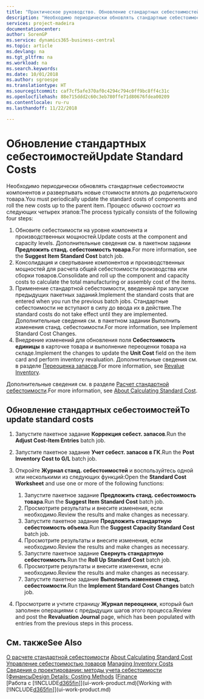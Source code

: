 ```yaml
---
title: "Практическое руководство. Обновление стандартных себестоимостей | Microsoft Docs"
description: "Необходимо периодически обновлять стандартные себестоимости компонентов и развертывать новые стоимости вплоть до родительского товара."
services: project-madeira
documentationcenter: 
author: SorenGP
ms.service: dynamics365-business-central
ms.topic: article
ms.devlang: na
ms.tgt_pltfrm: na
ms.workload: na
ms.search.keywords: 
ms.date: 10/01/2018
ms.author: sgroespe
ms.translationtype: HT
ms.sourcegitcommit: caf7cf5afe370af0c4294c794c0ff9bc8ff4c31c
ms.openlocfilehash: 88e715ddd2c60c3eb780ffe71d80676fdea00209
ms.contentlocale: ru-ru
ms.lasthandoff: 11/22/2018

---
```

# <a name="update-standard-costs"></a><span data-ttu-id="1c70b-103">Обновление стандартных себестоимостей</span><span class="sxs-lookup"><span data-stu-id="1c70b-103">Update Standard Costs</span></span>
<span data-ttu-id="1c70b-104">Необходимо периодически обновлять стандартные себестоимости компонентов и развертывать новые стоимости вплоть до родительского товара.</span><span class="sxs-lookup"><span data-stu-id="1c70b-104">You must periodically update the standard costs of components and roll the new costs up to the parent item.</span></span> <span data-ttu-id="1c70b-105">Процесс обычно состоит из следующих четырех этапов:</span><span class="sxs-lookup"><span data-stu-id="1c70b-105">The process typically consists of the following four steps:</span></span>  

1.  <span data-ttu-id="1c70b-106">Обновите себестоимости на уровне компонента и производственных мощностей.</span><span class="sxs-lookup"><span data-stu-id="1c70b-106">Update costs at the component and capacity levels.</span></span> <span data-ttu-id="1c70b-107">Дополнительные сведения см. в пакетном задании **Предложить станд. себестоимость товара**.</span><span class="sxs-lookup"><span data-stu-id="1c70b-107">For more information, see the **Suggest Item Standard Cost** batch job.</span></span>  
2.  <span data-ttu-id="1c70b-108">Консолидация и свертывание компонентов и производственных мощностей для расчета общей себестоимости производства или сборки товаров.</span><span class="sxs-lookup"><span data-stu-id="1c70b-108">Consolidate and roll up the component and capacity costs to calculate the total manufacturing or assembly cost of the items.</span></span>  
3.  <span data-ttu-id="1c70b-109">Применение стандартной себестоимости, введенной при запуске предыдущих пакетных заданий.</span><span class="sxs-lookup"><span data-stu-id="1c70b-109">Implement the standard costs that are entered when you run the previous batch jobs.</span></span> <span data-ttu-id="1c70b-110">Стандартные себестоимости не вступают в силу до ввода их в действие.</span><span class="sxs-lookup"><span data-stu-id="1c70b-110">The standard costs do not take effect until they are implemented.</span></span> <span data-ttu-id="1c70b-111">Дополнительные сведения см. в пакетном задании Выполнить изменения станд. себестоимости.</span><span class="sxs-lookup"><span data-stu-id="1c70b-111">For more information, see Implement Standard Cost Changes.</span></span>  
4.  <span data-ttu-id="1c70b-112">Внедрение изменений для обновления поля **Себестоимость единицы** в карточке товара и выполнение переоценки товара на складе.</span><span class="sxs-lookup"><span data-stu-id="1c70b-112">Implement the changes to update the **Unit Cost** field on the item card and perform inventory revaluation.</span></span> <span data-ttu-id="1c70b-113">Дополнительные сведения см. в разделе [Переоценка запасов](inventory-how-revalue-inventory.md).</span><span class="sxs-lookup"><span data-stu-id="1c70b-113">For more information, see [Revalue Inventory](inventory-how-revalue-inventory.md).</span></span>  

<span data-ttu-id="1c70b-114">Дополнительные сведения см. в разделе [Расчет стандартной себестоимости](finance-about-calculating-standard-cost.md).</span><span class="sxs-lookup"><span data-stu-id="1c70b-114">For more information, see [About Calculating Standard Cost](finance-about-calculating-standard-cost.md).</span></span>  
## <a name="to-update-standard-costs"></a><span data-ttu-id="1c70b-115">Обновление стандартных себестоимостей</span><span class="sxs-lookup"><span data-stu-id="1c70b-115">To update standard costs</span></span>  
1.  <span data-ttu-id="1c70b-116">Запустите пакетное задание **Коррекция себест. запасов**.</span><span class="sxs-lookup"><span data-stu-id="1c70b-116">Run the **Adjust Cost-Item Entries** batch job.</span></span>  
2.  <span data-ttu-id="1c70b-117">Запустите пакетное задание **Учет себест. запасов в ГК**.</span><span class="sxs-lookup"><span data-stu-id="1c70b-117">Run the **Post Inventory Cost to G/L** batch job.</span></span>  
3.  <span data-ttu-id="1c70b-118">Откройте **Журнал станд. себестоимостей** и воспользуйтесь одной или несколькими из следующих функций:</span><span class="sxs-lookup"><span data-stu-id="1c70b-118">Open the **Standard Cost Worksheet** and use one or more of the following functions:</span></span>  

    1.  <span data-ttu-id="1c70b-119">Запустите пакетное задание **Предложить станд. себестоимость товара**.</span><span class="sxs-lookup"><span data-stu-id="1c70b-119">Run the **Suggest Item Standard Cost** batch job.</span></span>  
    2.  <span data-ttu-id="1c70b-120">Просмотрите результаты и внесите изменения, если необходимо.</span><span class="sxs-lookup"><span data-stu-id="1c70b-120">Review the results and make changes as necessary.</span></span>  
    3.  <span data-ttu-id="1c70b-121">Запустите пакетное задание **Предложить стандартную себестоимость объема**.</span><span class="sxs-lookup"><span data-stu-id="1c70b-121">Run the **Suggest Capacity Standard Cost** batch job.</span></span>  
    4.  <span data-ttu-id="1c70b-122">Просмотрите результаты и внесите изменения, если необходимо.</span><span class="sxs-lookup"><span data-stu-id="1c70b-122">Review the results and make changes as necessary.</span></span>
    5. <span data-ttu-id="1c70b-123">Запустите пакетное задание **Свернуть стандартную себестоимость**.</span><span class="sxs-lookup"><span data-stu-id="1c70b-123">Run the **Roll Up Standard Cost** batch job.</span></span>
    6.  <span data-ttu-id="1c70b-124">Просмотрите результаты и внесите изменения, если необходимо.</span><span class="sxs-lookup"><span data-stu-id="1c70b-124">Review the results and make changes as necessary.</span></span>
    7.  <span data-ttu-id="1c70b-125">Запустите пакетное задание **Выполнить изменения станд. себестоимости**.</span><span class="sxs-lookup"><span data-stu-id="1c70b-125">Run the **Implement Standard Cost Changes** batch job.</span></span>  
4.  <span data-ttu-id="1c70b-126">Просмотрите и учтите страницу **Журнал переоценки**, который был заполнен операциями с предыдущих шагов этого процесса.</span><span class="sxs-lookup"><span data-stu-id="1c70b-126">Review and post the **Revaluation Journal** page, which has been populated with entries from the previous steps in this process.</span></span>  

## <a name="see-also"></a><span data-ttu-id="1c70b-127">См. также</span><span class="sxs-lookup"><span data-stu-id="1c70b-127">See Also</span></span>  
 <span data-ttu-id="1c70b-128">[О расчете стандартной себестоимости](finance-about-calculating-standard-cost.md) </span><span class="sxs-lookup"><span data-stu-id="1c70b-128">[About Calculating Standard Cost](finance-about-calculating-standard-cost.md) </span></span>  
 <span data-ttu-id="1c70b-129">[Управление себестоимостью товаров](finance-manage-inventory-costs.md) </span><span class="sxs-lookup"><span data-stu-id="1c70b-129">[Managing Inventory Costs](finance-manage-inventory-costs.md) </span></span>  
 <span data-ttu-id="1c70b-130">[Сведения о проектировании: методы учета себестоимости](design-details-costing-methods.md) [[Финансы](finance.md)</span><span class="sxs-lookup"><span data-stu-id="1c70b-130">[Design Details: Costing Methods](design-details-costing-methods.md) [[Finance](finance.md)</span></span>  
 <span data-ttu-id="1c70b-131">[Работа с [!INCLUDE[d365fin](includes/d365fin_md.md)]](ui-work-product.md)</span><span class="sxs-lookup"><span data-stu-id="1c70b-131">[Working with [!INCLUDE[d365fin](includes/d365fin_md.md)]](ui-work-product.md)</span></span>  

